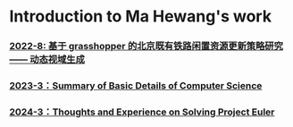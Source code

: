 # Introduction to Ma Hewang's work

### [2022-8: 基于 grasshopper 的北京既有铁路闲置资源更新策略研究 —— 动态视域生成](http://htmlpreview.github.io/?https://github.com/HewangMa/blog/blob/main/gh-train-view/gh-train-view.html)

### [2023-3：Summary of Basic Details of Computer Science](http://htmlpreview.github.io/?https://github.com/HewangMa/blog/blob/main/Summary-of-basic-details-of-computer-science/index-html)

### [2024-3：Thoughts and Experience on Solving Project Euler](http://htmlpreview.github.io/?https://github.com/HewangMa/blog/blob/main/project-euler/Project-Euler.html)